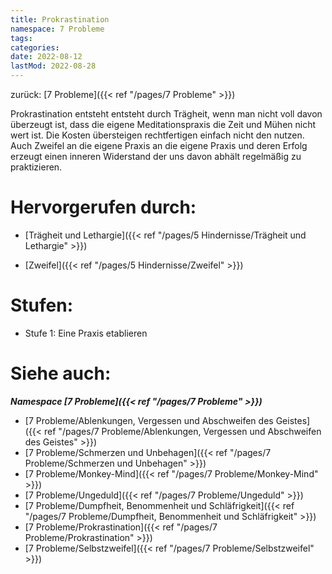 ```yaml
---
title: Prokrastination
namespace: 7 Probleme
tags: 
categories: 
date: 2022-08-12
lastMod: 2022-08-28
---
```

zurück: [7 Probleme]({{< ref "/pages/7 Probleme" >}})

Prokrastination entsteht entsteht durch Trägheit, wenn man nicht voll davon überzeugt ist, dass die eigene Meditationspraxis die Zeit und Mühen nicht wert ist. Die Kosten übersteigen rechtfertigen einfach nicht den nutzen. Auch Zweifel an die eigene Praxis an die eigene Praxis und deren Erfolg erzeugt einen inneren Widerstand der uns davon abhält regelmäßig zu praktizieren.

# Hervorgerufen durch:

+ [Trägheit und Lethargie]({{< ref "/pages/5 Hindernisse/Trägheit und Lethargie" >}})

+ [Zweifel]({{< ref "/pages/5 Hindernisse/Zweifel" >}})

# Stufen:

+ Stufe 1: Eine Praxis etablieren

# Siehe auch:

***Namespace [7 Probleme]({{< ref "/pages/7 Probleme" >}})***
+ [7 Probleme/Ablenkungen, Vergessen und Abschweifen des Geistes]({{< ref "/pages/7 Probleme/Ablenkungen, Vergessen und Abschweifen des Geistes" >}})
+ [7 Probleme/Schmerzen und Unbehagen]({{< ref "/pages/7 Probleme/Schmerzen und Unbehagen" >}})
+ [7 Probleme/Monkey-Mind]({{< ref "/pages/7 Probleme/Monkey-Mind" >}})
+ [7 Probleme/Ungeduld]({{< ref "/pages/7 Probleme/Ungeduld" >}})
+ [7 Probleme/Dumpfheit, Benommenheit und Schläfrigkeit]({{< ref "/pages/7 Probleme/Dumpfheit, Benommenheit und Schläfrigkeit" >}})
+ [7 Probleme/Prokrastination]({{< ref "/pages/7 Probleme/Prokrastination" >}})
+ [7 Probleme/Selbstzweifel]({{< ref "/pages/7 Probleme/Selbstzweifel" >}})

